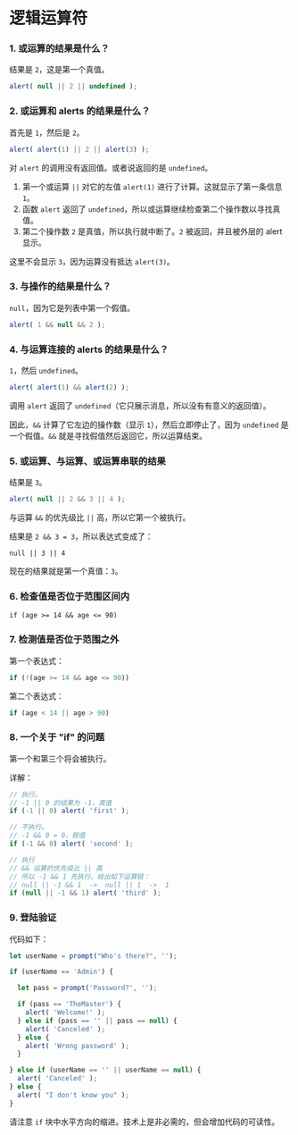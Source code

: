# 逻辑运算符


### 1. 或运算的结果是什么？

结果是 `2`，这是第一个真值。

```js
alert( null || 2 || undefined );
```


### 2. 或运算和 alerts 的结果是什么？

首先是 `1`，然后是 `2`。

```js
alert( alert(1) || 2 || alert(3) );
```

对 `alert` 的调用没有返回值。或者说返回的是 `undefined`。

1. 第一个或运算 `||` 对它的左值 `alert(1)` 进行了计算。这就显示了第一条信息 `1`。
2. 函数 `alert` 返回了 `undefined`，所以或运算继续检查第二个操作数以寻找真值。
3. 第二个操作数 `2` 是真值，所以执行就中断了。`2` 被返回，并且被外层的 alert 显示。

这里不会显示 `3`，因为运算没有抵达 `alert(3)`。


### 3. 与操作的结果是什么？

`null`，因为它是列表中第一个假值。

```js
alert( 1 && null && 2 );
```


### 4. 与运算连接的 alerts 的结果是什么？

`1`，然后 `undefined`。

```js
alert( alert(1) && alert(2) );
```

调用 `alert` 返回了 `undefined`（它只展示消息，所以没有有意义的返回值）。

因此，`&&` 计算了它左边的操作数（显示 `1`），然后立即停止了，因为 `undefined` 是一个假值。`&&` 就是寻找假值然后返回它，所以运算结束。


### 5. 或运算、与运算、或运算串联的结果

结果是 `3`。

```js
alert( null || 2 && 3 || 4 );
```

与运算 `&&` 的优先级比 `||` 高，所以它第一个被执行。

结果是 `2 && 3 = 3`，所以表达式变成了：

```
null || 3 || 4
```

现在的结果就是第一个真值：`3`。


### 6. 检查值是否位于范围区间内

```
if (age >= 14 && age <= 90)
```


### 7. 检测值是否位于范围之外

第一个表达式：

```js
if (!(age >= 14 && age <= 90))
```

第二个表达式：

```js
if (age < 14 || age > 90)
```


### 8. 一个关于 "if" 的问题

第一个和第三个将会被执行。

详解：

```js
// 执行。
// -1 || 0 的结果为 -1，真值
if (-1 || 0) alert( 'first' );

// 不执行。
// -1 && 0 = 0，假值
if (-1 && 0) alert( 'second' );

// 执行
// && 运算的优先级比 || 高
// 所以 -1 && 1 先执行，给出如下运算链：
// null || -1 && 1  ->  null || 1  ->  1
if (null || -1 && 1) alert( 'third' );
```


### 9. 登陆验证

代码如下：

```js
let userName = prompt("Who's there?", '');

if (userName == 'Admin') {

  let pass = prompt('Password?', '');

  if (pass == 'TheMaster') {
    alert( 'Welcome!' );
  } else if (pass == '' || pass == null) {
    alert( 'Canceled' );
  } else {
    alert( 'Wrong password' );
  }

} else if (userName == '' || userName == null) {
  alert( 'Canceled' );
} else {
  alert( "I don't know you" );
}
```

请注意 `if` 块中水平方向的缩进。技术上是非必需的，但会增加代码的可读性。
